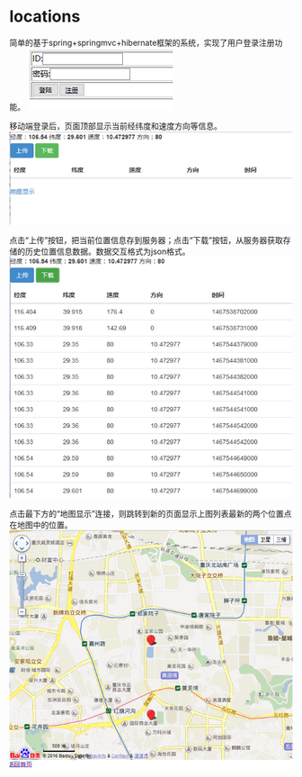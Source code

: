 # locations

简单的基于spring+springmvc+hibernate框架的系统，实现了用户登录注册功能。
![](image/1.png)

移动端登录后，页面顶部显示当前经纬度和速度方向等信息。
![](image/2.png)

点击“上传”按钮，把当前位置信息存到服务器；点击“下载”按钮，从服务器获取存储的历史位置信息数据。数据交互格式为json格式。
![](image/3.png)

点击最下方的“地图显示”连接，则跳转到新的页面显示上图列表最新的两个位置点在地图中的位置。
![](image/4.png)
